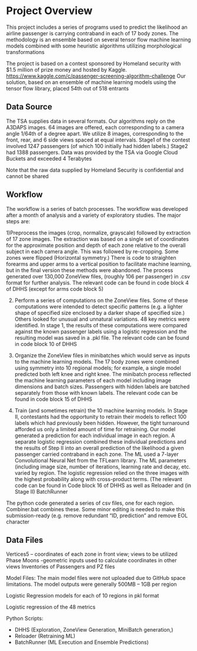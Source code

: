  # Project Overview #
 
This project includes a series of programs used to predict the likelihood an airline passenger is carrying contraband in each of 17 body zones. The methodology is an ensemble based on several tensor flow machine learning models combined with some heuristic algorithms utilizing morphological transformations

The project is based on a contest sponsored by Homeland security with $1.5 million of prize money and hosted by Kaggle. https://www.kaggle.com/c/passenger-screening-algorithm-challenge
Our solution, based on an ensemble of machine learning models using the tensor flow library, placed 54th out of 518 entrants

## Data Source ##

The TSA supplies data in several formats. Our algorithms reply on the A3DAPS images. 64 images are offered, each corresponding to a camera angle 1/64th of a degree apart. We utilize 8 images, corresponding to the front, rear, and 6 side views spaced at equal intervals.
Stage1 of the contest involved 1247 passengers (of which 100 initially had hidden labels.) Stage2 had 1388 passengers. Data was provided by the TSA via Google Cloud Buckets and exceeded 4 Terabytes

Note that the raw data supplied by Homeland Security is confidential and cannot be shared

## Workflow ##

The workflow is a series of batch processes.  The workflow was developed after a month of analysis and a variety of exploratory studies. The major steps are:

1)Preprocess the images (crop, normalize, grayscale) followed by extraction of 17 zone images. The extraction was based on a single set of coordinates for the approximate position and depth of each zone relative to the overall subject in each camera angle. This was followed by re-cropping.  Some zones were flipped (Horizontal symmetry.)  There is code to straighten forearms and upper arms to a vertical position to facilitate machine learning, but in the final version these methods were abandoned.  The process generated over 130,000 ZoneView files, (roughly 106 per passenger) in .csv format for further analysis. The relevant code can be found in code block 4 of DHHS (except for arms code block 5)

2) Perform a series of computations on the ZoneView files.  Some of these computations were intended to detect specific patterns (e.g.  a lighter shape of specified size enclosed by a darker shape of specified size.) Others looked for unusual and unnatural variations.  48 key metrics were identified. In stage 1, the results of these computations were compared against the known passenger labels using a logistic regression and the resulting model was saved in a .pkl file. The relevant code can be found in code block 10 of DHHS 

3) Organize the ZoneView files in minibatches which would serve as inputs to the machine learning models. The 17 body zones were combined using symmetry into 10 regional models; for example, a single model predicted both left knee and right knee. The minibatch process reflected the machine learning parameters of each model including image dimensions and batch sizes.  Passengers with hidden labels are batched separately from those with known labels. The relevant code can be found in code block 15 of DHHS 

4) Train (and sometimes retrain) the 10 machine learning models.  In Stage II, contestants had the opportunity to retrain their models to reflect 100 labels which had previously been hidden. However, the tight turnaround afforded us only a limited amount of time for retraining. Our model generated a prediction for each individual image in each region.  A separate logistic regression combined these individual predictions and the results of Step II into an overall prediction of the likelihood a given passenger carried contraband in each zone. The ML used a 7-layer Convolutional Neural Net from the TFLearn library.  The ML parameters (including image size, number of iterations, learning rate and decay, etc. varied by region.  The logistic regression relied on the three images with the highest probability along with cross-product terms.  (The relevant code can be found in Code block 16 of DHHS as well as Reloader and (in Stage II) BatchRunner

The python code generated a series of csv files, one for each region.  Combiner.bat combines these. Some minor editing is needed to make this submission-ready (e.g. remove redundant “ID, prediction” and remove EOL character

## Data Files ##

Vertices5 – coordinates of each zone in front view; views to be utilized
Phase Moons -geometric inputs used to calculate coordinates in other views
Inventories of Passengers and PZ files

Model Files: The main model files were not uploaded due to GitHub space limitations. The model outputs were generally 500MB – 1GB per region

Logistic Regression models for each of 10 regions in pkl format

Logistic regression of the 48 metrics

Python Scripts:
- DHHS (Exploration, ZoneView Generation, MiniBatch generation,)
- Reloader (Retraining ML)
- BatchRunner (ML Execution and Ensemble Predictions)
